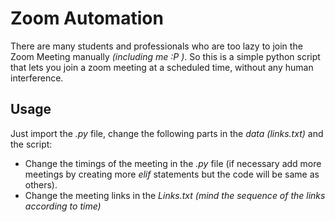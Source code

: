 # Zoom Automation
There are many students and professionals who are too lazy to join the Zoom Meeting manually <i>(including me :P )</i>.
So this is a simple python script that lets you join a zoom meeting at a scheduled time, without any human interference.

<h2> Usage</h2>

Just import the <em>.py</em> file, change the following parts in the <i>data (links.txt)</i> and the script:
<ul>
  <li>Change the timings of the meeting in the <i>.py</i> file (if necessary add more meetings by creating more <em>elif</em> statements but the code will be same as others).</li>
  <li>Change the meeting links in the <em>Links.txt</i> (mind the sequence of the links according to time)</li>
</ul>
